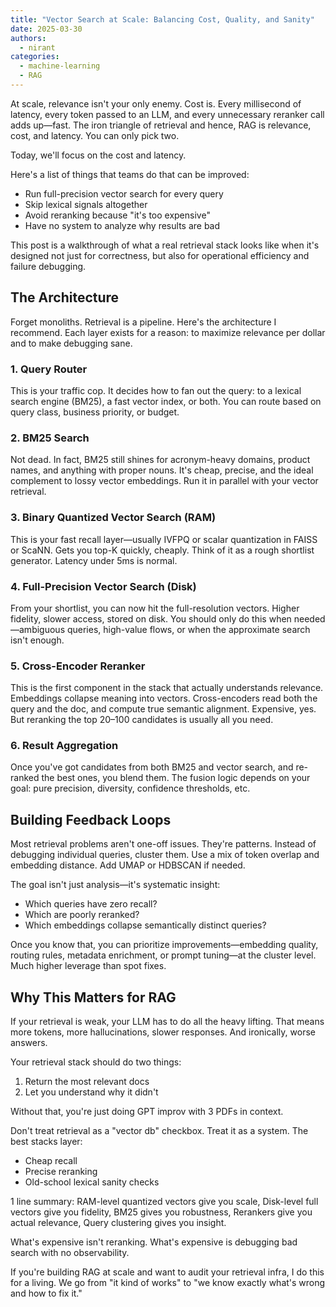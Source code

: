 ```yaml
---
title: "Vector Search at Scale: Balancing Cost, Quality, and Sanity"
date: 2025-03-30
authors:
  - nirant
categories:
  - machine-learning
  - RAG
---
```


At scale, relevance isn't your only enemy. Cost is. Every millisecond of latency, every token passed to an LLM, and every unnecessary reranker call adds up—fast. The iron triangle of retrieval and hence, RAG is relevance, cost, and latency. You can only pick two.

Today, we'll focus on the cost and latency.

Here's a list of things that teams do that can be improved:

- Run full-precision vector search for every query
- Skip lexical signals altogether
- Avoid reranking because "it's too expensive"
- Have no system to analyze why results are bad

This post is a walkthrough of what a real retrieval stack looks like when it's designed not just for correctness, but also for operational efficiency and failure debugging.

## The Architecture

Forget monoliths. Retrieval is a pipeline. Here's the architecture I recommend. Each layer exists for a reason: to maximize relevance per dollar and to make debugging sane.

### 1. Query Router
This is your traffic cop. It decides how to fan out the query: to a lexical search engine (BM25), a fast vector index, or both. You can route based on query class, business priority, or budget.

### 2. BM25 Search
Not dead. In fact, BM25 still shines for acronym-heavy domains, product names, and anything with proper nouns. It's cheap, precise, and the ideal complement to lossy vector embeddings. Run it in parallel with your vector retrieval.

### 3. Binary Quantized Vector Search (RAM)
This is your fast recall layer—usually IVFPQ or scalar quantization in FAISS or ScaNN. Gets you top-K quickly, cheaply. Think of it as a rough shortlist generator. Latency under 5ms is normal.

### 4. Full-Precision Vector Search (Disk)
From your shortlist, you can now hit the full-resolution vectors. Higher fidelity, slower access, stored on disk. You should only do this when needed—ambiguous queries, high-value flows, or when the approximate search isn't enough.

### 5. Cross-Encoder Reranker
This is the first component in the stack that actually understands relevance. Embeddings collapse meaning into vectors. Cross-encoders read both the query and the doc, and compute true semantic alignment. Expensive, yes. But reranking the top 20–100 candidates is usually all you need.

### 6. Result Aggregation
Once you've got candidates from both BM25 and vector search, and re-ranked the best ones, you blend them. The fusion logic depends on your goal: pure precision, diversity, confidence thresholds, etc.

## Building Feedback Loops

Most retrieval problems aren't one-off issues. They're patterns. Instead of debugging individual queries, cluster them. Use a mix of token overlap and embedding distance. Add UMAP or HDBSCAN if needed.

The goal isn't just analysis—it's systematic insight:

- Which queries have zero recall?
- Which are poorly reranked?
- Which embeddings collapse semantically distinct queries?

Once you know that, you can prioritize improvements—embedding quality, routing rules, metadata enrichment, or prompt tuning—at the cluster level. Much higher leverage than spot fixes.

## Why This Matters for RAG

If your retrieval is weak, your LLM has to do all the heavy lifting. That means more tokens, more hallucinations, slower responses. And ironically, worse answers.

Your retrieval stack should do two things:
1. Return the most relevant docs
2. Let you understand why it didn't

Without that, you're just doing GPT improv with 3 PDFs in context.

Don't treat retrieval as a "vector db" checkbox. Treat it as a system. The best stacks layer:

- Cheap recall
- Precise reranking
- Old-school lexical sanity checks

1 line summary: RAM-level quantized vectors give you scale, Disk-level full vectors give you fidelity, BM25 gives you robustness, Rerankers give you actual relevance, Query clustering gives you insight.

What's expensive isn't reranking. What's expensive is debugging bad search with no observability.

If you're building RAG at scale and want to audit your retrieval infra, I do this for a living. We go from "it kind of works" to "we know exactly what's wrong and how to fix it."